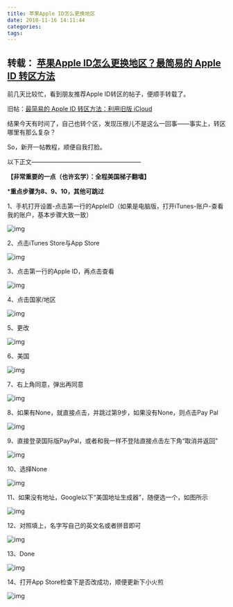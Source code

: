 ```yaml
---
title: 苹果Apple ID怎么更换地区
date: 2018-11-16 14:11:44
categories:
tags:
---
```


## 转载： [苹果Apple ID怎么更换地区？最简易的 Apple ID 转区方法](https://www.aiweibk.com/7604.html)

前几天比较忙，看到朋友推荐Apple ID转区的帖子，便顺手转载了。

旧帖：[最简易的 Apple ID 转区方法：利用旧版 iCloud](https://www.aiweibk.com/wp-content/themes/begin/inc/go.php?url=http://www.52maicong.com/7528.html)

结果今天有时间了，自己也转个区，发现压根儿不是这么一回事——事实上，转区哪里有那么复杂？

So，新开一帖教程，顺便自我打脸。

<!--more-->



以下正文——————————————————

**【非常重要的一点（也许玄学）：全程美国梯子翻墙】**

***重点步骤为8、9、10，其他可跳过**

1、手机打开设置-点击第一行的AppleID（如果是电脑版，打开iTunes-账户-查看我的账户，基本步骤大致一致）

![img](https://p1.pstatp.com/large/5b3f0001e57993eafd3c)

2、点击iTunes Store与App Store

![img](https://p3.pstatp.com/large/594c000203fbc14b65f6)

3、点击第一行的Apple ID，再点击查看

![img](https://p3.pstatp.com/large/5b3f0001e57a0d1a34c1)

4、点击国家/地区

![img](https://p1.pstatp.com/large/594c000202412d9db4fa)

5、更改

![img](https://p1.pstatp.com/large/594a00054ce26e22dc29)

6、美国

![img](https://p1.pstatp.com/large/594b000216a84b874006)

7、右上角同意，弹出再同意

![img](https://p3.pstatp.com/large/59450005b9de660b6eb0)

8、如果有None，就直接点击，并跳过第9步，如果没有None，则点击Pay Pal

![img](https://p3.pstatp.com/large/594a00054aebe6c4d816)

9、直接登录国际版PayPal，或者和我一样不登陆直接点击左下角“取消并返回”

![img](https://p3.pstatp.com/large/5b410001804aac6093ef)

10、选择None

![img](https://p9.pstatp.com/large/59450005b9dff4a58353)

11、如果没有地址，Google以下“美国地址生成器”，随便选一个，如图所示

![img](https://p3.pstatp.com/large/594b000216a9bf4bc0e0)

12、对照填上，名字写自己的英文名或者拼音即可

![img](https://p1.pstatp.com/large/594b000216b0da227e02)

13、Done

![img](https://p3.pstatp.com/large/5b4100017e43651526fc)

14、打开App Store检查下是否改成功，顺便更新下小火煎

![img](https://p3.pstatp.com/large/5b3f0001e588a9e1707b)